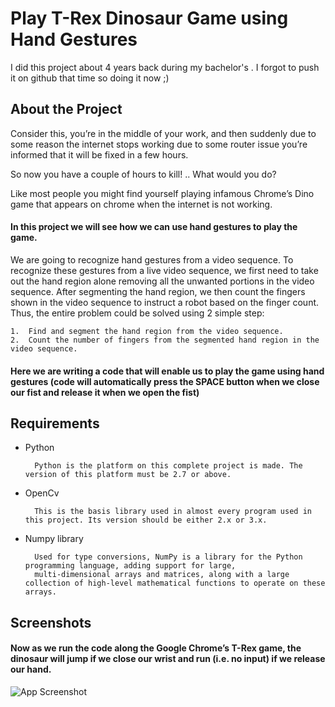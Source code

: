 
# Play T-Rex Dinosaur Game using Hand Gestures

I did this project about 4 years back during my bachelor's . I forgot to push it on github that time so doing it now ;)

## About the Project

Consider this, you’re in the middle of your work, and then suddenly due to some reason the internet stops working due to some router issue you’re informed that it will be fixed in a few hours.

So now you have a couple of hours to kill! .. What would you do?

Like most people you might find yourself playing infamous Chrome’s Dino game that appears on chrome when the internet is not working. 

#### In this project we will see how we can use hand gestures to play the game.

We are going to recognize hand gestures from a video sequence. To recognize these gestures from a live video sequence, 
we first need to take out the hand region alone removing all the unwanted portions in the video sequence. 
After segmenting the hand region, we then count the fingers shown in the video sequence to instruct a robot based on the finger count. 
Thus, the entire problem could be solved using 2 simple step:

    1.	Find and segment the hand region from the video sequence.
    2.	Count the number of fingers from the segmented hand region in the video sequence.


#### Here we are writing a code that will enable us to play the game using hand gestures (code will automatically press the SPACE button when we close our fist and release it when we open the fist)

## Requirements

- Python

        Python is the platform on this complete project is made. The version of this platform must be 2.7 or above.
- OpenCv 

        This is the basis library used in almost every program used in this project. Its version should be either 2.x or 3.x.
- Numpy library

        Used for type conversions, NumPy is a library for the Python programming language, adding support for large, 
        multi-dimensional arrays and matrices, along with a large collection of high-level mathematical functions to operate on these arrays.  
## Screenshots

#### Now as we run the code along the Google Chrome’s T-Rex game, the dinosaur will jump if we close our wrist and run (i.e. no input) if we release our hand.

![App Screenshot](https://via.placeholder.com/468x300?text=App+Screenshot+Here)

